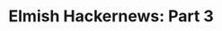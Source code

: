 # Elmish Hackernews: Part 3

<div style="width:100%">
  <div style="margin: 0 auto; width:60%;">
    <resolved-image source="/images/commands/elmish-hackernews-part3.gif" />
  </div>
</div>

